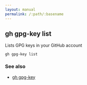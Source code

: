 ```yaml
---
layout: manual
permalink: /:path/:basename
---
```


## gh gpg-key list

Lists GPG keys in your GitHub account

```
gh gpg-key list
```

### See also

* [gh gpg-key](./gh_gpg-key)
